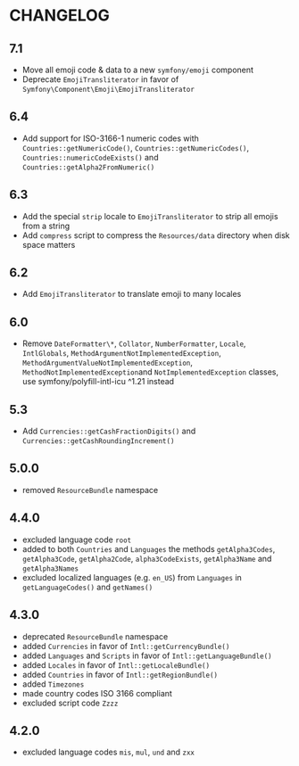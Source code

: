CHANGELOG
=========

7.1
---

 * Move all emoji code & data to a new `symfony/emoji` component
 * Deprecate `EmojiTransliterator` in favor of `Symfony\Component\Emoji\EmojiTransliterator`

6.4
---

 * Add support for ISO-3166-1 numeric codes with `Countries::getNumericCode()`, `Countries::getNumericCodes()`,
   `Countries::numericCodeExists()` and `Countries::getAlpha2FromNumeric()`

6.3
---

 * Add the special `strip` locale to `EmojiTransliterator` to strip all emojis from a string
 * Add `compress` script to compress the `Resources/data` directory when disk space matters

6.2
---

 * Add `EmojiTransliterator` to translate emoji to many locales

6.0
---

 * Remove `DateFormatter\*`, `Collator`, `NumberFormatter`, `Locale`, `IntlGlobals`, `MethodArgumentNotImplementedException`, `MethodArgumentValueNotImplementedException`, `MethodNotImplementedException`and `NotImplementedException` classes, use symfony/polyfill-intl-icu ^1.21 instead

5.3
---

 * Add `Currencies::getCashFractionDigits()` and `Currencies::getCashRoundingIncrement()`

5.0.0
-----

 * removed `ResourceBundle` namespace

4.4.0
-----

 * excluded language code `root`
 * added to both `Countries` and `Languages` the methods `getAlpha3Codes`, `getAlpha3Code`, `getAlpha2Code`, `alpha3CodeExists`, `getAlpha3Name` and `getAlpha3Names`
 * excluded localized languages (e.g. `en_US`) from `Languages` in `getLanguageCodes()` and `getNames()`

4.3.0
-----

 * deprecated `ResourceBundle` namespace
 * added `Currencies` in favor of `Intl::getCurrencyBundle()`
 * added `Languages` and `Scripts` in favor of `Intl::getLanguageBundle()`
 * added `Locales` in favor of `Intl::getLocaleBundle()`
 * added `Countries` in favor of `Intl::getRegionBundle()`
 * added `Timezones`
 * made country codes ISO 3166 compliant
 * excluded script code `Zzzz`

4.2.0
-----

 * excluded language codes `mis`, `mul`, `und` and `zxx`
